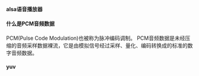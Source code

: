 #### alsa语音播放器
#### 什么是PCM音频数据
PCM(Pulse Code Modulation)也被称为脉冲编码调制。
PCM音频数据是未经压缩的音频采样数据裸流，它是由模拟信号经过采样、量化、编码转换成的标准的数字音频数据。

#### yuv
